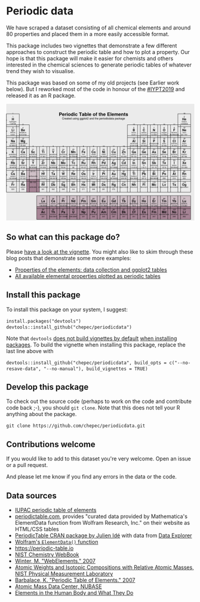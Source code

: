 # Periodic data

We have scraped a dataset consisting of all chemical elements and around 80 properties and placed them in a more easily accessible format.

This package includes two vignettes that demonstrate a few different approaches to construct the periodic table and how to plot a property. 
Our hope is that this package will make it easier for chemists and others interested in the chemical sciences to generate periodic tables of whatever trend they wish to visualise.

This package was based on some of my old projects (see Earlier work below).
But I reworked most of the code in honour of the [#IYPT2019](https://www.iypt2019.org/) and released it as an R package.

![IUPAC periodic table](https://raw.githubusercontent.com/chepec/periodicdata/master/doc/periodictable-ggplot.png)



## So what can this package do?

Please [have a look at the vignette](https://htmlpreview.github.io/?https://github.com/chepec/periodicdata/blob/master/doc/periodicdata.html).
You might also like to skim through these blog posts that demonstrate some more examples:

+ [Properties of the elements: data collection and ggplot2 tables](https://chepec.se/2014/11/16/element-data/)
+ [All available elemental properties plotted as periodic tables](https://chepec.se/2015/01/30/element-properties/)



## Install this package

To install this package on your system, I suggest: 

```
install.packages("devtools")
devtools::install_github("chepec/periodicdata")
```

Note that `devtools` [does not build vignettes by default](https://github.com/r-lib/devtools/issues/1896) 
[when installing packages](https://stackoverflow.com/a/33617870/1198249). 
To build the vignette when installing this package, replace the last line above with

```
devtools::install_github("chepec/periodicdata", build_opts = c("--no-resave-data", "--no-manual"), build_vignettes = TRUE)
```


## Develop this package

To check out the source code (perhaps to work on the code and contribute code back ;-), you should `git clone`. Note that this does not tell your R anything about the package.

```
git clone https://github.com/chepec/periodicdata.git
```


## Contributions welcome

If you would like to add to this dataset you're very welcome. Open an issue or a pull request.

And please let me know if you find any errors in the data or the code.



## Data sources

+ [IUPAC periodic table of elements](https://iupac.org/what-we-do/periodic-table-of-elements/)
+ [periodictable.com](http://periodictable.com), provides "curated data provided by Mathematica's ElementData function from Wolfram Research, Inc." on their website as HTML/CSS tables
+ [PeriodicTable CRAN package by Julien Idé](https://cran.r-project.org/web/packages/PeriodicTable/index.html) with data from [Data Explorer](http://www.data-explorer.com/data)
+ [Wolfram's `ElementData()` function](https://reference.wolfram.com/language/note/ElementDataSourceInformation.html)
+ https://periodic-table.io
+ [NIST Chemistry WebBook](https://webbook.nist.gov/chemistry/)
+ [Winter, M. "WebElements." 2007](https://www.webelements.com)
+ [Atomic Weights and Isotopic Compositions with Relative Atomic Masses, NIST Physical Measurement Laboratory](https://www.nist.gov/pml/atomic-weights-and-isotopic-compositions-relative-atomic-masses)
+ [Barbalace, K. "Periodic Table of Elements." 2007](https://environmentalchemistry.com/yogi/periodic/)
+ [Atomic Mass Data Center, NUBASE](http://amdc.in2p3.fr/web/nubase_en.html)
+ [Elements in the Human Body and What They Do](https://sciencenotes.org/elements-in-the-human-body-and-what-they-do/)
